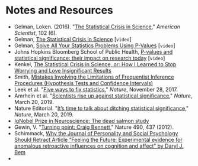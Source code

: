 # Notes and Resources

- Gelman, Loken. (2016). "[The Statistical Crisis in Science]()," *American Scientist*, 102 (6). 
- Gelman, [The Statistical Crisis in Science](https://www.youtube.com/watch?v=KS3yPw91iC0) [`video`]
- Gelman, [Solve All Your Statistics Problems Using P-Values](https://www.youtube.com/watch?v=ZmbrsbYwRWw) [`video`]
- Johns Hopkins Bloomberg School of Public Health, [P-values and statistical significance: their impact on research today](https://www.youtube.com/watch?v=f7ceAIJrP14) [`video`]
- Kenkel, [The Statistical Crisis in Science, or: How I Learned to Stop Worrying and Love Insignificant Results](http://bkenkel.com/psci8357/notes/03-crisis.html)
- Smith, [Mistakes Involving the Limitations of Frequentist Inference Procedures (Hypothesis Tests and Confidence Intervals)](https://web.ma.utexas.edu/users/mks/statmistakes/mistakesHypTestandCI.html)
- Leek et al. "[Five ways to fix statistics](https://www.nature.com/articles/d41586-017-07522-z)," *Nature*, November 28, 2017.
- Amrhein et al. "[Scientists rise up against statistical significance](https://www.nature.com/articles/d41586-019-00857-9)," *Nature*, March 20, 2019.
- Nature Editorial. "[It’s time to talk about ditching statistical significance](https://www.nature.com/articles/d41586-019-00874-8)," *Nature*, March 20, 2019.
- [IgNobel Prize in Neuroscience: The dead salmon study](https://blogs.scientificamerican.com/scicurious-brain/ignobel-prize-in-neuroscience-the-dead-salmon-study/)
- Gewin, V. "[Turning point: Craig Bennett](https://www.nature.com/articles/nj7420-437a)," Nature 490, 437 (2012).
- Schimmack, [Why the Journal of Personality and Social Psychology Should Retract Article “Feeling the Future: Experimental evidence for anomalous retroactive influences on cognition and affect” by Daryl J. Bem](https://replicationindex.com/2018/01/05/bem-retraction/)
- 
